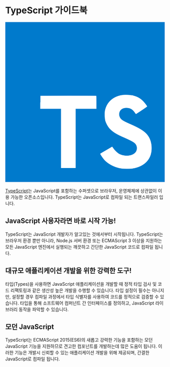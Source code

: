 # TypeScript 가이드북

![TS](.gitbook/assets/typescript.svg)

[TypeScript](http://typescriptlang.org/)는 JavaScript를 포함하는 수퍼셋으로 브라우저, 운영체제에 상관없이 이용 가능한 오픈소스입니다. TypeScript는 JavaScript로 컴파일 되는 트랜스파일러 입니다.

## JavaScript 사용자라면 바로 시작 가능!

TypeScript는 JavaScript 개발자가 알고있는 것에서부터 시작됩니다. TypeScript는 브라우저 환경 뿐만 아니라, Node.js 서버 환경 또는 ECMAScript 3 이상을 지원하는 모든 JavaScript 엔진에서 실행되는 깨끗하고 간단한 JavaScript 코드로 컴파일 됩니다.

## 대규모 애플리케이션 개발을 위한 강력한 도구!

타입\(Types\)을 사용하면 JavaScript 애플리케이션을 개발할 때 정적 타입 검사 및 코드 리팩토링과 같은 생산성 높은 개발을 수행할 수 있습니다. 타입 설정이 필수는 아니지만, 설정할 경우 컴파일 과정에서 타입 식별자를 사용하여 코드를 정적으로 검증할 수 있습니다. 타입을 통해 소프트웨어 컴퍼넌트 간 인터페이스를 정의하고, JavaScript 라이브러리 동작을 파악할 수 있습니다.

## 모던 JavaScript

TypeScript는 ECMAScript 2015\(ES6\)의 새롭고 강력한 기능을 포함하는 모던 JavaScript 기능을 지원하므로 견고한 컴포넌트를 개발하는데 많은 도움이 됩니다. 이러한 기능은 개발시 신뢰할 수 있는 애플리케이션 개발을 위해 제공되며, 간결한 JavaScript로 컴파일 됩니다.

